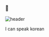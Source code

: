### 🚀

![header](https://capsule-render.vercel.app/api?type=wave&color=skyblue&height=300&section=header&text=Welcome%20to%20my%20SandBox%20&fontSize=50)

I can speak korean




<!--
**CosmicSandBox/CosmicSandBox** is a ✨ _special_ ✨ repository because its `README.md` (this file) appears on your GitHub profile.

Here are some ideas to get you started:

- 🔭 I’m currently working on ...
- 🌱 I’m currently learning ...
- 👯 I’m looking to collaborate on ...
- 🤔 I’m looking for help with ...
- 💬 Ask me about ...
- 📫 How to reach me: ...
- 😄 Pronouns: ...
- ⚡ Fun fact: ...
-->

